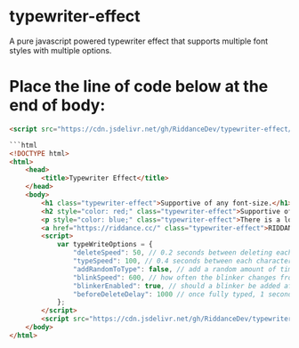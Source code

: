 # typewriter-effect
A pure javascript powered typewriter effect that supports multiple font styles with multiple options. 

# Place the line of code below at the end of body:
```html
<script src="https://cdn.jsdelivr.net/gh/RiddanceDev/typewriter-effect/index.js"></script>

```html
<!DOCTYPE html>
<html>
    <head>
        <title>Typewriter Effect</title>
    </head>
    <body>
        <h1 class="typewriter-effect">Supportive of any font-size.</h1>
        <h2 style="color: red;" class="typewriter-effect">Supportive of any text color</h2>
        <p style="color: blue;" class="typewriter-effect">There is a lot of options...</p>
        <a href="https://riddance.cc/" class="typewriter-effect">RIDDANCE.CC for freelance...</a>
        <script>
            var typeWriteOptions = {
                "deleteSpeed": 50, // 0.2 seconds between deleting each character
                "typeSpeed": 100, // 0.4 seconds between each character
                "addRandomToType": false, // add a random amount of time to delete & type speeds
                "blinkSpeed": 600, // how often the blinker changes from blinkerColor to transparent
                "blinkerEnabled": true, // should a blinker be added after the inner text
                "beforeDeleteDelay": 1000 // once fully typed, 1 second until it deletes 
            };
        </script>
        <script src="https://cdn.jsdelivr.net/gh/RiddanceDev/typewriter-effect/index.js"></script>
    </body>
</html>
